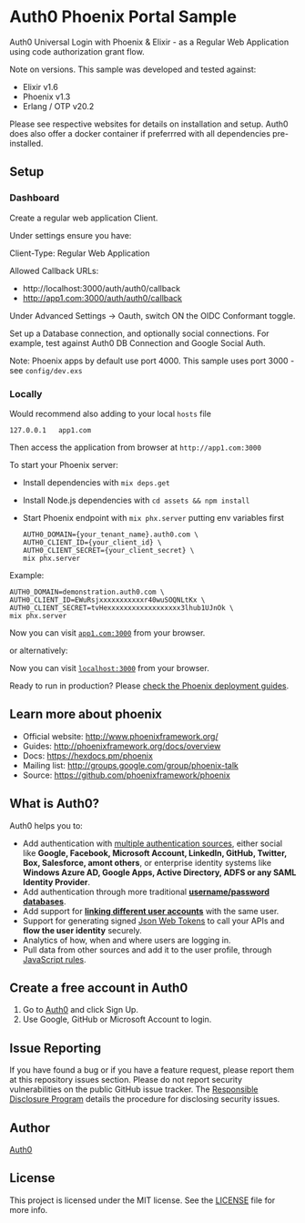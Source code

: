 # Auth0 Phoenix Portal Sample

 Auth0 Universal Login with Phoenix & Elixir - as a Regular Web Application using code authorization grant flow.

 Note on versions. This sample was developed and tested against:

 - Elixir v1.6
 - Phoenix v1.3
 - Erlang / OTP v20.2

Please see respective websites for details on installation and setup.
Auth0 does also offer a docker container if preferrred with all dependencies pre-installed. 

## Setup

### Dashboard

Create a regular web application Client.

Under settings ensure you have:

Client-Type: Regular Web Application 

Allowed Callback URLs:
 - http://localhost:3000/auth/auth0/callback
 - http://app1.com:3000/auth/auth0/callback

Under Advanced Settings -> Oauth, switch ON the OIDC Conformant toggle.

Set up a Database connection, and optionally social connections.
For example, test against Auth0 DB Connection and Google Social Auth.

Note: Phoenix apps by default use port 4000.
This sample uses port 3000 - see `config/dev.exs`

### Locally

Would recommend also adding to your local `hosts` file 

```
127.0.0.1	app1.com
```

Then access the application from browser at `http://app1.com:3000`

To start your Phoenix server:

  * Install dependencies with `mix deps.get`
  * Install Node.js dependencies with `cd assets && npm install`
  * Start Phoenix endpoint with `mix phx.server` putting env variables first
    
    ```
    AUTH0_DOMAIN={your_tenant_name}.auth0.com \
    AUTH0_CLIENT_ID={your_client_id} \
    AUTH0_CLIENT_SECRET={your_client_secret} \
    mix phx.server
    ```

  Example:

    AUTH0_DOMAIN=demonstration.auth0.com \
    AUTH0_CLIENT_ID=EWuRsjxxxxxxxxxxxr40wuSOQNLtKx \
    AUTH0_CLIENT_SECRET=tvHexxxxxxxxxxxxxxxxxx3lhub1UJnOk \
    mix phx.server

Now you can visit [`app1.com:3000`](http://app1.com:3000) from your browser.

or alternatively:

Now you can visit [`localhost:3000`](http://localhost:3000) from your browser.

Ready to run in production? Please [check the Phoenix deployment guides](http://www.phoenixframework.org/docs/deployment).

## Learn more about phoenix

  * Official website: http://www.phoenixframework.org/
  * Guides: http://phoenixframework.org/docs/overview
  * Docs: https://hexdocs.pm/phoenix
  * Mailing list: http://groups.google.com/group/phoenix-talk
  * Source: https://github.com/phoenixframework/phoenix


## What is Auth0?

Auth0 helps you to:

* Add authentication with [multiple authentication sources](https://docs.auth0.com/identityproviders), either social like **Google, Facebook, Microsoft Account, LinkedIn, GitHub, Twitter, Box, Salesforce, amont others**, or enterprise identity systems like **Windows Azure AD, Google Apps, Active Directory, ADFS or any SAML Identity Provider**.
* Add authentication through more traditional **[username/password databases](https://docs.auth0.com/mysql-connection-tutorial)**.
* Add support for **[linking different user accounts](https://docs.auth0.com/link-accounts)** with the same user.
* Support for generating signed [Json Web Tokens](https://docs.auth0.com/jwt) to call your APIs and **flow the user identity** securely.
* Analytics of how, when and where users are logging in.
* Pull data from other sources and add it to the user profile, through [JavaScript rules](https://docs.auth0.com/rules).

## Create a free account in Auth0

1. Go to [Auth0](https://auth0.com) and click Sign Up.
2. Use Google, GitHub or Microsoft Account to login.

## Issue Reporting

If you have found a bug or if you have a feature request, please report them at this repository issues section. Please do not report security vulnerabilities on the public GitHub issue tracker. The [Responsible Disclosure Program](https://auth0.com/whitehat) details the procedure for disclosing security issues.

## Author

[Auth0](auth0.com)

## License

This project is licensed under the MIT license. See the [LICENSE](LICENSE) file for more info.

